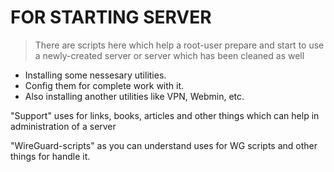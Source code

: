 # FOR STARTING SERVER

> There are scripts here which help a root-user prepare and start to use 
> a newly-created server or server which has been cleaned as well

- Installing some nessesary utilities.
- Config them for complete work with it.
- Also installing another utilities like VPN, Webmin, etc.

 "Support" uses for links, books, articles and other things which can help
 in administration of a server

 "WireGuard-scripts" as you can understand uses for WG scripts and other 
 things for handle it.
